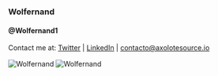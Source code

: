 ### Wolfernand
#### @Wolfernand1

Contact me at:
[Twitter](https://twitter.com/wolfernand1)
| [LinkedIn](https://www.linkedin.com/in/wolfernand)
| [contacto@axolotesource.io](mailto:contacto@axolotesource.io)

<img align="center" src="https://github-readme-stats.vercel.app/api?username=wolfernand&show_icons=true" alt="Wolfernand" />
<img align="center" src="https://github-readme-stats.vercel.app/api/top-langs/?username=wolfernand&layout=compact&hide=html" alt="Wolfernand" />

